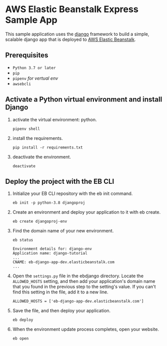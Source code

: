 # AWS Elastic Beanstalk Express Sample App
This sample application uses the [django](https://www.djangoproject.com/) framework to build a simple, scalable django app that is deployed to [AWS Elastic Beanstalk](http://aws.amazon.com/elasticbeanstalk/).

## Prerequisites

- `Python 3.7 or later`
- `pip`
- `pipenv` *for vertual env*
- `awsebcli`


## Activate a Python virtual environment and install Django

1. activate the virtual environment: python.
    
    `pipenv shell`

2. install the requirements. 

    `pip install -r requirements.txt`

3. deactivate the environment.
    
    `deactivate`


## Deploy the project with the EB CLI

1. Initialize your EB CLI repository with the eb init command.

    `eb init -p python-3.8 djangoproj`

2. Create an environment and deploy your application to it with eb create.

    `eb create djangoproj-env`

3. Find the domain name of your new environment.

    `eb status`

    ```
    Environment details for: django-env
    Application name: django-tutorial
    ...
    CNAME: eb-django-app-dev.elasticbeanstalk.com
    ...
    ```

4. Open the `settings.py` file in the ebdjango directory. Locate the `ALLOWED_HOSTS` setting, and then add your application's domain name that you found in the previous step to the setting's value. If you can't find this setting in the file, add it to a new line.

    ```
    ALLOWED_HOSTS = ['eb-django-app-dev.elasticbeanstalk.com']
    ```

5. Save the file, and then deploy your application.

    `eb deploy`

6. When the environment update process completes, open your website.

    `eb open`
